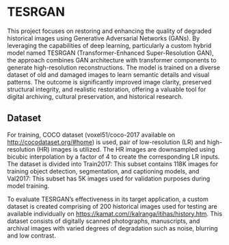 # TESRGAN
This project focuses on restoring and enhancing the quality of degraded historical images using Generative Adversarial Networks (GANs). By leveraging the capabilities of deep learning, particularly a custom hybrid model named TESRGAN (Transformer-Enhanced Super-Resolution GAN), the approach combines GAN architecture with transformer components to generate high-resolution reconstructions. The model is trained on a diverse dataset of old and damaged images to learn semantic details and visual patterns. The outcome is significantly improved image clarity, preserved structural integrity, and realistic restoration, offering a valuable tool for digital archiving, cultural preservation, and historical research.
## Dataset 
For training, COCO dataset (voxel51/coco-2017 available on  http://cocodataset.org/#home) is used, pair of low-resolution (LR) and high-resolution (HR) images is utilized. 
The HR images are downsampled using bicubic interpolation by a factor of 4 to create the corresponding LR inputs.  
The dataset is divided into  Train2017: This subset contains 118K images for training object detection, segmentation, and captioning models, and 
Val2017: This subset has 5K images used for validation purposes during model training.

To evaluate TESRGAN’s effectiveness in its target application, a custom dataset is created comprising of 200 historical images used for testing are available individually on https://kamat.com//kalranga/itihas/history.htm. This dataset consists of digitally scanned photographs, manuscripts, and archival images with varied degrees of degradation such as noise, blurring and low contrast. 
